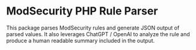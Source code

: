 # ModSecurity PHP Rule Parser

This package parses ModSecurity rules and generate JSON output of parsed values. It also leverages ChatGPT / OpenAI to analyze the rule and produce a human readable summary included in the output.


